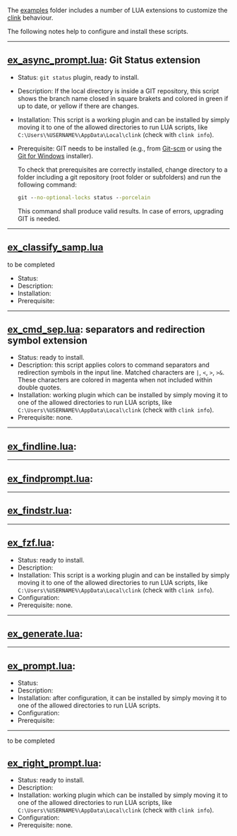 The [examples](examples) folder includes a number of LUA extensions to customize the [clink](https://github.com/chrisant996/clink) behaviour.

The following notes help to configure and install these scripts.

_________________

## [ex_async_prompt.lua](examples/ex_async_prompt.lua): Git Status extension

- Status: `git status` plugin, ready to install.
- Description: If the local directory is inside a GIT repository, this script shows the branch name closed in square brakets and colored in green if up to date, or yellow if there are changes.
- Installation: This script is a working plugin and can be installed by simply moving it to one of the allowed directories to run LUA scripts, like `C:\Users\%USERNAME%\AppData\Local\clink` (check with `clink info`).
- Prerequisite: GIT needs to be installed (e.g., from [Git-scm](https://git-scm.com/download/win) or using the [Git for Windows](https://gitforwindows.org/) installer).

  To check that prerequisites are correctly installed, change directory to a folder including a git repository (root folder or subfolders) and run the following command:

  ```cmd
  git --no-optional-locks status --porcelain
  ```

  This command shall produce valid results. In case of errors, upgrading GIT is needed.

_________________

## [ex_classify_samp.lua](examples/ex_classify_samp.lua)

to be completed

- Status:
- Description:
- Installation:
- Prerequisite:
_________________

## [ex_cmd_sep.lua](examples/ex_cmd_sep.lua): separators and redirection symbol extension

- Status: ready to install.
- Description: this script applies colors to command separators and redirection symbols in the input line. Matched characters are `|`, `<`, `>`, `>&`. These characters are colored in magenta when not included within double quotes. 
- Installation: working plugin which can be installed by simply moving it to one of the allowed directories to run LUA scripts, like `C:\Users\%USERNAME%\AppData\Local\clink` (check with `clink info`).
- Prerequisite: none.
_________________

## [ex_findline.lua](examples/ex_findline.lua):
_________________

## [ex_findprompt.lua](examples/ex_findprompt.lua):
_________________

## [ex_findstr.lua](examples/ex_findstr.lua):
_________________

## [ex_fzf.lua](examples/ex_fzf.lua):

- Status: ready to install.
- Description:
- Installation: This script is a working plugin and can be installed by simply moving it to one of the allowed directories to run LUA scripts, like `C:\Users\%USERNAME%\AppData\Local\clink` (check with `clink info`).
- Configuration:
- Prerequisite: none.
_________________

## [ex_generate.lua](examples/ex_generate.lua):
_________________

## [ex_prompt.lua](examples/ex_prompt.lua):

- Status:
- Description:
- Installation: after configuration, it can be installed by simply moving it to one of the allowed directories to run LUA scripts.
- Configuration:
- Prerequisite:
_________________

to be completed

## [ex_right_prompt.lua](examples/ex_right_prompt.lua):

- Status: ready to install.
- Description:
- Installation: working plugin which can be installed by simply moving it to one of the allowed directories to run LUA scripts, like `C:\Users\%USERNAME%\AppData\Local\clink` (check with `clink info`).
- Configuration:
- Prerequisite: none.

